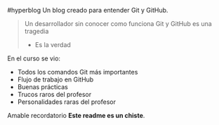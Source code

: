 #hyperblog
Un blog creado para entender Git y GitHub.
>Un desarrollador sin conocer como funciona Git y GitHub es una tragedia
> - Es la verdad

En el curso se vio:
* Todos los comandos Git más importantes
* Flujo de trabajo en GitHub
* Buenas prácticas
* Trucos raros del profesor
* Personalidades raras del profesor

Amable recordatorio **Este readme es un chiste**.
